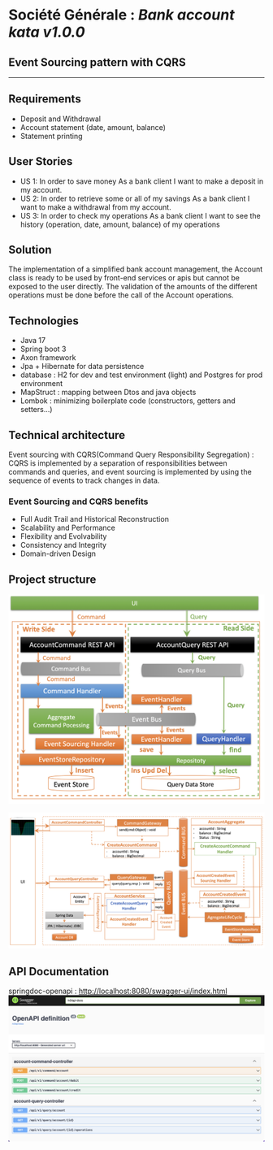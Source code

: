 # Société Générale : _Bank account kata v1.0.0_
##  Event Sourcing pattern with CQRS
---
## Requirements
- Deposit and Withdrawal
- Account statement (date, amount, balance)
- Statement printing

## User Stories

- US 1: In order to save money As a bank client I want to make a deposit in my account.
- US 2: In order to retrieve some or all of my savings As a bank client I want to make a withdrawal from my account.
- US 3: In order to check my operations As a bank client I want to see the history (operation, date, amount, balance) of my operations

## Solution
The implementation of a simplified bank account management, the Account class is ready to be used by front-end services or apis but cannot be exposed to the user directly. The validation of the amounts of the different operations must be done before the call of the Account operations.

## Technologies
- Java 17
- Spring boot 3
- Axon framework
- Jpa + Hibernate for data persistence
- database : H2 for dev and test environment (light) and Postgres for prod environment
- MapStruct : mapping between Dtos and java objects
- Lombok : minimizing boilerplate code (constructors, getters and setters...)

## Technical architecture
Event sourcing with CQRS(Command Query Responsibility Segregation) :
CQRS is implemented by a separation of responsibilities between commands and queries, and event sourcing is implemented by using the sequence of events to track changes in data.
### Event Sourcing and CQRS benefits
- Full Audit Trail and Historical Reconstruction
- Scalability and Performance
- Flexibility and Evolvability
- Consistency and Integrity
- Domain-driven Design


## Project structure
![Screenshot](architecture1.png)

![Screenshot](architecture2.png)

## API Documentation
springdoc-openapi :  [http://localhost:8080/swagger-ui/index.html](http://localhost:8080/swagger-ui/index.html)
![Screenshot](swagger.png)
